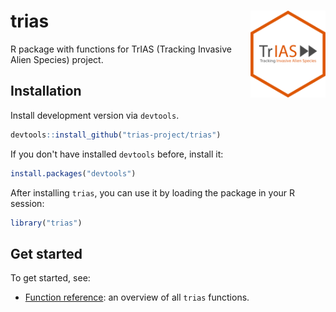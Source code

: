 # trias <img src="man/figures/logo.png" align="right" alt="" width="120">

R package with functions for TrIAS (Tracking Invasive Alien Species) project. 

## Installation

Install development version via `devtools`.

```r
devtools::install_github("trias-project/trias")
```

If you don't have installed `devtools` before, install it:

```r
install.packages("devtools")
```

After installing `trias`, you can use it by loading the package in your R session:

```r
library("trias")
```

## Get started

To get started, see:

* [Function reference](https://trias-project.github.io/trias/reference/index.html): an overview of all `trias` functions.
